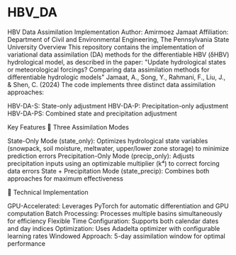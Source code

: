 # HBV_DA
HBV Data Assimilation Implementation
Author: Amirmoez Jamaat
Affiliation: Department of Civil and Environmental Engineering, The Pennsylvania State University
Overview
This repository contains the implementation of variational data assimilation (DA) methods for the differentiable HBV (δHBV) hydrological model, as described in the paper:
"Update hydrological states or meteorological forcings? Comparing data assimilation methods for differentiable hydrologic models"
Jamaat, A., Song, Y., Rahmani, F., Liu, J., & Shen, C. (2024)
The code implements three distinct data assimilation approaches:

HBV-DA-S: State-only adjustment
HBV-DA-P: Precipitation-only adjustment
HBV-DA-PS: Combined state and precipitation adjustment

Key Features
🎯 Three Assimilation Modes

State-Only Mode (state_only): Optimizes hydrological state variables (snowpack, soil moisture, meltwater, upper/lower zone storage) to minimize prediction errors
Precipitation-Only Mode (precip_only): Adjusts precipitation inputs using an optimizable multiplier (k⁴) to correct forcing data errors
State + Precipitation Mode (state_precip): Combines both approaches for maximum effectiveness

🔧 Technical Implementation

GPU-Accelerated: Leverages PyTorch for automatic differentiation and GPU computation
Batch Processing: Processes multiple basins simultaneously for efficiency
Flexible Time Configuration: Supports both calendar dates and day indices
Optimization: Uses Adadelta optimizer with configurable learning rates
Windowed Approach: 5-day assimilation window for optimal performance
